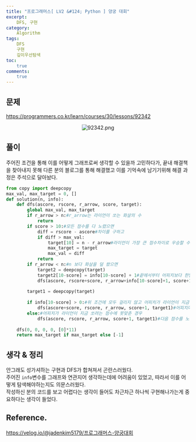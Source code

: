 ```yaml
---
title: "프로그래머스[ LV2 &#124; Python ] 양궁 대회"
excerpt: 
    DFS, 구현
category: 
    Algorithm
tags: 
    DFS
    구현
    깊이우선탐색
toc: 
    true
comments: 
    true
---
```


<style type = 'text/css'>
    .o{
    font-weight: bold;
    color:orange;
    }
</style>

## 문제  
<https://programmers.co.kr/learn/courses/30/lessons/92342>
<p align = "center"><img alt = "92342.png" src = "../../assets/images/programmers/92342.png"></p>

## 풀이  
주어진 조건을 통해 이를 어떻게 그래프로써 생각할 수 있을까 고민하다가, 끝내 해결책을 찾아내지 못해 다른 분의 블로그를 통해 해결했고
이를 기억속에 남기기위해 해결 과정은 주석으로 달아놨다.   
```python  
from copy import deepcopy
max_val, max_target = 0, []
def solution(n, info):
    def dfs(ascore, rscore, r_arrow, score, target):
        global max_val, max_target
        if r_arrow > n:#r_arrow는 라이언이 쏘는 화살의 수
            return
        if score > 10:#모든 점수를 다 노렸으면
            diff = rscore - ascore#차이를 구하고
            if diff > max_val:
                target[10] = n - r_arrow#라이언이 가장 큰 점수차이로 우승할 수 있는 방법이 여러 가지 일 경우, 가장 낮은 점수를 더 많이 맞힌 경우를 return 하는 조건
                max_target = target
                max_val = diff
            return
        if r_arrow < n:#n 보다 화살을 덜 쐈으면
            target2 = deepcopy(target)
            target2[10-score] = info[10-score] + 1#끝에서부터 어피치보다 한발 더쏜다. 
            dfs(ascore, rscore+score, r_arrow+info[10-score]+1, score+1, target2)#정보를 그대로 넘겨주되 score에 현재 쏘려는 점수를 높혀주고 라이언의 현재까지의 점수를 갱신, 어피치의 화살보다 1개 더 많은 수의 화살을 갱신
            
        target1 = deepcopy(target)
        
        if info[10-score] > 0:#위 조건에 모두 걸리지 않고 어피치가 라이언이 지금 쏘려는 점수에 한발 이상 맞춘경우
            dfs(ascore+score, rscore, r_arrow, score+1, target1)#어피치에게 그 점수를 주고 다른 점수를 노림
        else:#어피치가 라이언이 지금 쏘려는 점수에 못맞춘 경우
            dfs(ascore, rscore, r_arrow, score+1, target1)#다음 점수를 노림 
            
    dfs(0, 0, 0, 0, [0]*11)
    return max_target if max_target else [-1]
```

## 생각 & 정리
 안그래도 성가셔하는 구현과 DFS가 합쳐져서 곤란스러웠다.  
 주어진 `info`변수를 그래프와 연관지어 생각하는데에 어려움이 있었고, 따라서 이를 어떻게 탐색해야하는지도 의문스러웠다.  
 작성하신 분의 코드를 보고 어렵다는 생각이 들어도 차근차근 하나씩 구현해나가는게 중요하다는 생각이 들었다.

## Reference.  
<a href = "https://velog.io/@jadenkim5179/프로그래머스-양궁대회">
https://velog.io/@jadenkim5179/프로그래머스-양궁대회
</a>


